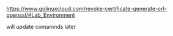 https://www.golinuxcloud.com/revoke-certificate-generate-crl-openssl/#Lab_Environment

will update comamnds later
